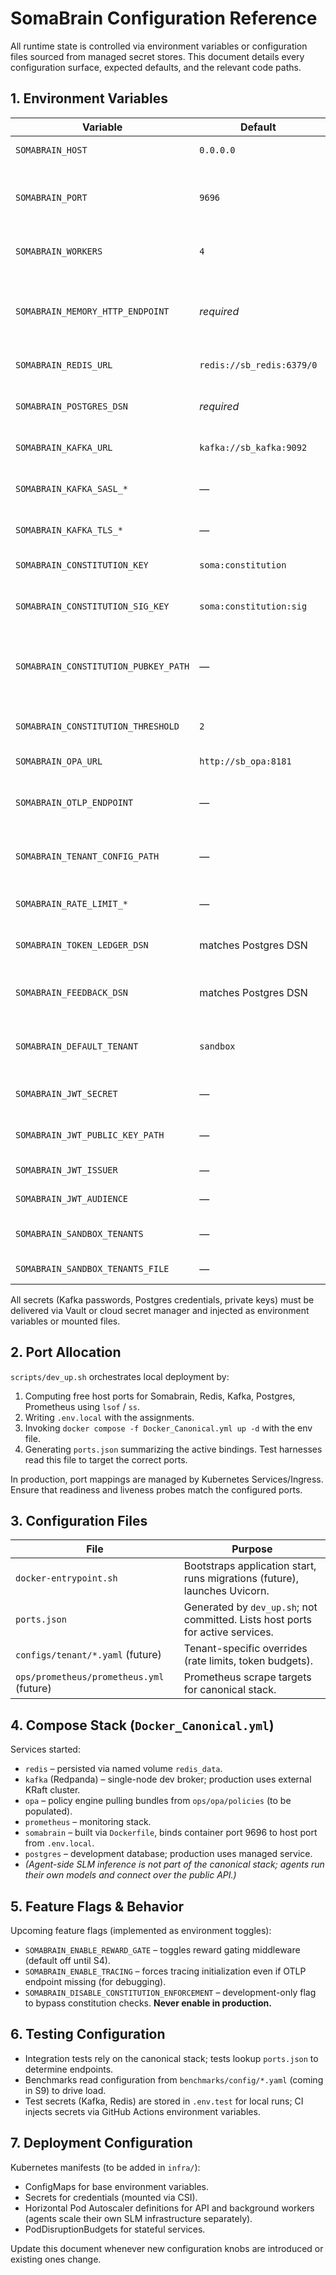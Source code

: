 # SomaBrain Configuration Reference

All runtime state is controlled via environment variables or configuration files sourced from
managed secret stores. This document details every configuration surface, expected defaults, and the
relevant code paths.

## 1. Environment Variables

| Variable | Default | Description | Referenced In |
|----------|---------|-------------|---------------|
| `SOMABRAIN_HOST` | `0.0.0.0` | Bind address for FastAPI service. | `somabrain/app.py` |
| `SOMABRAIN_PORT` | `9696` | Internal port for API server. Exposed host port is auto-chosen by `scripts/dev_up.sh`. | `somabrain/app.py` |
| `SOMABRAIN_WORKERS` | `4` | Gunicorn/Uvicorn workers in container deployments. | Dockerfile entrypoint |
| `SOMABRAIN_MEMORY_HTTP_ENDPOINT` | _required_ | Base URL of external memory service. Leave blank to enable offline mode (writes buffered). | `somabrain/memory_client.py` |
| `SOMABRAIN_REDIS_URL` | `redis://sb_redis:6379/0` | Connection string for Redis cluster. | Constitution cache, rate limiting, hot memory cache. |
| `SOMABRAIN_POSTGRES_DSN` | _required_ | Postgres DSN for ledger, constitution history, graph tables. | `somabrain/storage/db.py` and stores under `somabrain/storage/`. |
| `SOMABRAIN_KAFKA_URL` | `kafka://sb_kafka:9092` | Kafka bootstrap address. | `somabrain/audit.py`, pipeline workers. |
| `SOMABRAIN_KAFKA_SASL_*` | — | SASL username/password for secured clusters. | Kafka client configuration. |
| `SOMABRAIN_KAFKA_TLS_*` | — | Paths or inline certs for TLS auth. | Kafka client configuration. |
| `SOMABRAIN_CONSTITUTION_KEY` | `soma:constitution` | Redis key storing active constitution JSON. | `somabrain/constitution/cloud.py` |
| `SOMABRAIN_CONSTITUTION_SIG_KEY` | `soma:constitution:sig` | Redis key for constitution signature blob. | Same |
| `SOMABRAIN_CONSTITUTION_PUBKEY_PATH` | — | PEM path for verifying constitution signatures (provided by secret store). | `somabrain/constitution/cloud.py` |
| `SOMABRAIN_CONSTITUTION_THRESHOLD` | `2` | Minimum signatures required for constitution update. | `somabrain/constitution/cloud.py` |
| `SOMABRAIN_OPA_URL` | `http://sb_opa:8181` | OPA service endpoint. | `somabrain/api/middleware/opa.py` |
| `SOMABRAIN_OTLP_ENDPOINT` | — | OTLP collector endpoint for exporting traces/metrics. | `observability/provider.py` |
| `SOMABRAIN_TENANT_CONFIG_PATH` | — | Optional path/URL to tenant configuration (JSON/YAML). | `somabrain/tenant.py` |
| `SOMABRAIN_RATE_LIMIT_*` | — | Rate limiting quotas (per-minute, per-second). | `somabrain/ratelimit.py` |
| `SOMABRAIN_TOKEN_LEDGER_DSN` | matches Postgres DSN | DB connection for token accounting (`token_usage`). | `somabrain/storage/token_ledger.py` |
| `SOMABRAIN_FEEDBACK_DSN` | matches Postgres DSN | Optional override for feedback storage (`feedback_events`). | `somabrain/storage/feedback.py` |
| `SOMABRAIN_DEFAULT_TENANT` | `sandbox` | Default tenant identifier when requests omit `tenant_id`. | `/context/evaluate` |
| `SOMABRAIN_JWT_SECRET` | — | HS256 JWT secret for auth (dev/testing). | `somabrain/auth.py` |
| `SOMABRAIN_JWT_PUBLIC_KEY_PATH` | — | Path to PEM public key for JWT validation. | `somabrain/auth.py` |
| `SOMABRAIN_JWT_ISSUER` | — | Expected JWT issuer claim. | `somabrain/auth.py` |
| `SOMABRAIN_JWT_AUDIENCE` | — | Expected JWT audience claim. | `somabrain/auth.py` |
| `SOMABRAIN_SANDBOX_TENANTS` | — | Comma-separated allowlist of tenant ids. | `/context/evaluate` |
| `SOMABRAIN_SANDBOX_TENANTS_FILE` | — | YAML file listing sandbox tenants. | `/context/evaluate` |

All secrets (Kafka passwords, Postgres credentials, private keys) must be delivered via Vault or
cloud secret manager and injected as environment variables or mounted files.

## 2. Port Allocation

`scripts/dev_up.sh` orchestrates local deployment by:
1. Computing free host ports for Somabrain, Redis, Kafka, Postgres, Prometheus using `lsof` / `ss`.
2. Writing `.env.local` with the assignments.
3. Invoking `docker compose -f Docker_Canonical.yml up -d` with the env file.
4. Generating `ports.json` summarizing the active bindings. Test harnesses read this file to target
   the correct ports.

In production, port mappings are managed by Kubernetes Services/Ingress. Ensure that readiness and
liveness probes match the configured ports.

## 3. Configuration Files

| File | Purpose |
|------|---------|
| `docker-entrypoint.sh` | Bootstraps application start, runs migrations (future), launches Uvicorn. |
| `ports.json` | Generated by `dev_up.sh`; not committed. Lists host ports for active services. |
| `configs/tenant/*.yaml` (future) | Tenant-specific overrides (rate limits, token budgets). |
| `ops/prometheus/prometheus.yml` (future) | Prometheus scrape targets for canonical stack. |

## 4. Compose Stack (`Docker_Canonical.yml`)

Services started:
- `redis` – persisted via named volume `redis_data`.
- `kafka` (Redpanda) – single-node dev broker; production uses external KRaft cluster.
- `opa` – policy engine pulling bundles from `ops/opa/policies` (to be populated).
- `prometheus` – monitoring stack.
- `somabrain` – built via `Dockerfile`, binds container port 9696 to host port from `.env.local`.
- `postgres` – development database; production uses managed service.
- *(Agent-side SLM inference is not part of the canonical stack; agents run their own models and
   connect over the public API.)*

## 5. Feature Flags & Behavior

Upcoming feature flags (implemented as environment toggles):
- `SOMABRAIN_ENABLE_REWARD_GATE` – toggles reward gating middleware (default off until S4).
- `SOMABRAIN_ENABLE_TRACING` – forces tracing initialization even if OTLP endpoint missing (for
  debugging).
- `SOMABRAIN_DISABLE_CONSTITUTION_ENFORCEMENT` – development-only flag to bypass constitution checks.
  **Never enable in production.**

## 6. Testing Configuration

- Integration tests rely on the canonical stack; tests lookup `ports.json` to determine endpoints.
- Benchmarks read configuration from `benchmarks/config/*.yaml` (coming in S9) to drive load.
- Test secrets (Kafka, Redis) are stored in `.env.test` for local runs; CI injects secrets via
  GitHub Actions environment variables.

## 7. Deployment Configuration

Kubernetes manifests (to be added in `infra/`):
- ConfigMaps for base environment variables.
- Secrets for credentials (mounted via CSI).
- Horizontal Pod Autoscaler definitions for API and background workers (agents scale their own
  SLM infrastructure separately).
- PodDisruptionBudgets for stateful services.

Update this document whenever new configuration knobs are introduced or existing ones change.
